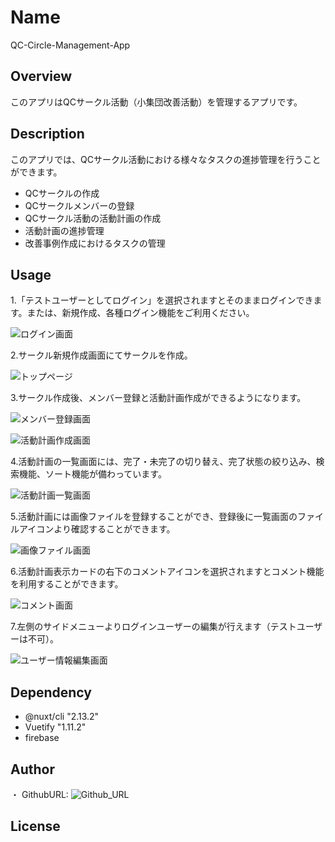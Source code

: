 # Name
QC-Circle-Management-App
## Overview
このアプリはQCサークル活動（小集団改善活動）を管理するアプリです。
## Description
このアプリでは、QCサークル活動における様々なタスクの進捗管理を行うことができます。

- QCサークルの作成
- QCサークルメンバーの登録
- QCサークル活動の活動計画の作成
- 活動計画の進捗管理
- 改善事例作成におけるタスクの管理 
## Usage
1.「テストユーザーとしてログイン」を選択されますとそのままログインできます。または、新規作成、各種ログイン機能をご利用ください。

![ログイン画面](https://user-images.githubusercontent.com/65491855/100456674-26789900-3104-11eb-8aa3-33aaf530b430.png)

2.サークル新規作成画面にてサークルを作成。

![トップページ](https://user-images.githubusercontent.com/65491855/100456897-6770ad80-3104-11eb-85c7-401711dd252a.png)

3.サークル作成後、メンバー登録と活動計画作成ができるようになります。

![メンバー登録画面](https://user-images.githubusercontent.com/65491855/100456945-7c4d4100-3104-11eb-90e9-55f6798578f9.png)

![活動計画作成画面](https://user-images.githubusercontent.com/65491855/100459456-d7813280-3108-11eb-828f-9d78c5a551b5.png)
 
4.活動計画の一覧画面には、完了・未完了の切り替え、完了状態の絞り込み、検索機能、ソート機能が備わっています。

![活動計画一覧画面](https://user-images.githubusercontent.com/65491855/100457022-9dae2d00-3104-11eb-9799-6c20abfdab6b.png)

5.活動計画には画像ファイルを登録することができ、登録後に一覧画面のファイルアイコンより確認することができます。

![画像ファイル画面](https://user-images.githubusercontent.com/65491855/100457155-de0dab00-3104-11eb-8112-6a5356e69078.png)

6.活動計画表示カードの右下のコメントアイコンを選択されますとコメント機能を利用することができます。

![コメント画面](https://user-images.githubusercontent.com/65491855/100460338-56c33600-310a-11eb-8e7e-b81002a0008e.png)

7.左側のサイドメニューよりログインユーザーの編集が行えます（テストユーザーは不可）。

![ユーザー情報編集画面](https://user-images.githubusercontent.com/65491855/100460432-7fe3c680-310a-11eb-98a7-4010774c4359.png)
## Dependency

- @nuxt/cli "2.13.2"
- Vuetify "1.11.2"
- firebase


## Author

・ GithubURL: ![Github_URL](https://github.com/ToruShimizu)
## License
